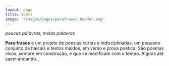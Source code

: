 ```yaml
---
layout: page
title: Sobre
image: '/images/pages/parafrases_header.png'
---
```


*poucas palavras, meias palavras*

**Para&middot;frases** é um projeto de poesias curtas e indisciplinadas, um pequeno conjunto de haicais e textos miúdos, em verso e prosa poética. São poemas vivos, sempre em construção, e que se modificam com o tempo. Alguns até saem andando…
